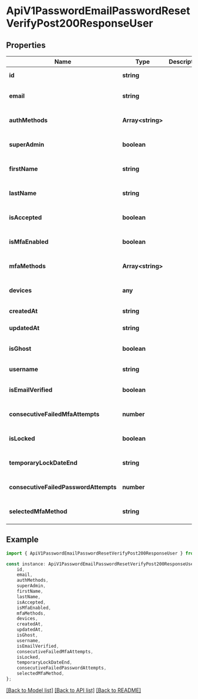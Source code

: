 # ApiV1PasswordEmailPasswordResetVerifyPost200ResponseUser


## Properties

Name | Type | Description | Notes
------------ | ------------- | ------------- | -------------
**id** | **string** |  | [default to undefined]
**email** | **string** |  | [optional] [default to undefined]
**authMethods** | **Array&lt;string&gt;** |  | [optional] [default to undefined]
**superAdmin** | **boolean** |  | [optional] [default to false]
**firstName** | **string** |  | [optional] [default to undefined]
**lastName** | **string** |  | [optional] [default to undefined]
**isAccepted** | **boolean** |  | [optional] [default to false]
**isMfaEnabled** | **boolean** |  | [optional] [default to false]
**mfaMethods** | **Array&lt;string&gt;** |  | [optional] [default to undefined]
**devices** | **any** |  | [optional] [default to undefined]
**createdAt** | **string** |  | [default to undefined]
**updatedAt** | **string** |  | [default to undefined]
**isGhost** | **boolean** |  | [optional] [default to false]
**username** | **string** |  | [default to undefined]
**isEmailVerified** | **boolean** |  | [optional] [default to false]
**consecutiveFailedMfaAttempts** | **number** |  | [optional] [default to 0]
**isLocked** | **boolean** |  | [optional] [default to false]
**temporaryLockDateEnd** | **string** |  | [optional] [default to undefined]
**consecutiveFailedPasswordAttempts** | **number** |  | [optional] [default to 0]
**selectedMfaMethod** | **string** |  | [optional] [default to undefined]

## Example

```typescript
import { ApiV1PasswordEmailPasswordResetVerifyPost200ResponseUser } from './api';

const instance: ApiV1PasswordEmailPasswordResetVerifyPost200ResponseUser = {
    id,
    email,
    authMethods,
    superAdmin,
    firstName,
    lastName,
    isAccepted,
    isMfaEnabled,
    mfaMethods,
    devices,
    createdAt,
    updatedAt,
    isGhost,
    username,
    isEmailVerified,
    consecutiveFailedMfaAttempts,
    isLocked,
    temporaryLockDateEnd,
    consecutiveFailedPasswordAttempts,
    selectedMfaMethod,
};
```

[[Back to Model list]](../README.md#documentation-for-models) [[Back to API list]](../README.md#documentation-for-api-endpoints) [[Back to README]](../README.md)

